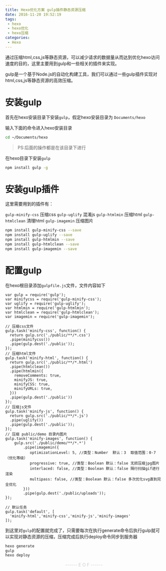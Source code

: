 ```yaml
---
title: Hexo优化方案 gulp插件静态资源压缩
date: 2016-11-20 19:52:19
tags:
 - hexo
 - hexo优化
 - hexo压缩
categories:
 - Hexo
---
```

通过压缩html,css,js等静态资源，可以减少请求的数据量从而达到优化hexo访问速度的目的，这里主要用到gulp和一些相关的插件来实现。
<!--more-->
gulp是一个基于Node.js的自动化构建工具，我们可以通过一些gulp插件实现对html,css,js等静态资源的高效压缩。

# 安装gulp

首先在hexo安装目录下安装`gulp`，假定hexo安装目录为 `Documents/hexo`

输入下面的命令进入hexo安装目录

```bash
cd ~/Documents/hexo
```
>PS:后面的操作都是在该目录下进行

在hexo目录下安装`gulp`

```bash
npm install gulp -g
```

# 安装gulp插件

这里需要用到的插件有：

`gulp-minify-css`  压缩css
`gulp-uglify`      混淆js
`gulp-htmlmin`     压缩html
`gulp-htmlclean`   清理html
`gulp-imagemin`    压缩图片


```bash
npm install gulp-minify-css --save
npm install gulp-uglify --save
npm install gulp-htmlmin --save
npm install gulp-htmlclean --save
npm install gulp-imagemin --save
```

# 配置gulp

在hexo根目录添加`gulpfile.js`文件，文件内容如下

```
var gulp = require('gulp');
var minifycss = require('gulp-minify-css');
var uglify = require('gulp-uglify');
var htmlmin = require('gulp-htmlmin');
var htmlclean = require('gulp-htmlclean');
var imagemin = require('gulp-imagemin');

// 压缩css文件
gulp.task('minify-css', function() {
  return gulp.src('./public/**/*.css')
  .pipe(minifycss())
  .pipe(gulp.dest('./public'));
});
// 压缩html文件
gulp.task('minify-html', function() {
  return gulp.src('./public/**/*.html')
  .pipe(htmlclean())
  .pipe(htmlmin({
    removeComments: true,
    minifyJS: true,
    minifyCSS: true,
    minifyURLs: true,
  }))
  .pipe(gulp.dest('./public'))
});
// 压缩js文件
gulp.task('minify-js', function() {
  return gulp.src('./public/**/*.js')
  .pipe(uglify())
  .pipe(gulp.dest('./public'));
});
// 压缩 public/demo 目录内图片
gulp.task('minify-images', function() {
    gulp.src('./public/demo/**/*.*')
        .pipe(imagemin({
           optimizationLevel: 5, //类型：Number  默认：3  取值范围：0-7（优化等级）
           progressive: true, //类型：Boolean 默认：false 无损压缩jpg图片
           interlaced: false, //类型：Boolean 默认：false 隔行扫描gif进行渲染
           multipass: false, //类型：Boolean 默认：false 多次优化svg直到完全优化
        }))
        .pipe(gulp.dest('./public/uploads'));
});

// 默认任务
gulp.task('default', [
  'minify-html','minify-css','minify-js','minify-images'
]);
```
到这里对`gulp`的配置就完成了，只需要每次在执行generate命令后执行gulp就可以实现对静态资源的压缩，压缩完成后执行deploy命令同步到服务器

```bash
hexo generate
gulp
hexo deploy
```

<div><div style="text-align:center;color:#ccc;font-size:14px">------ E O F ------</div></div>